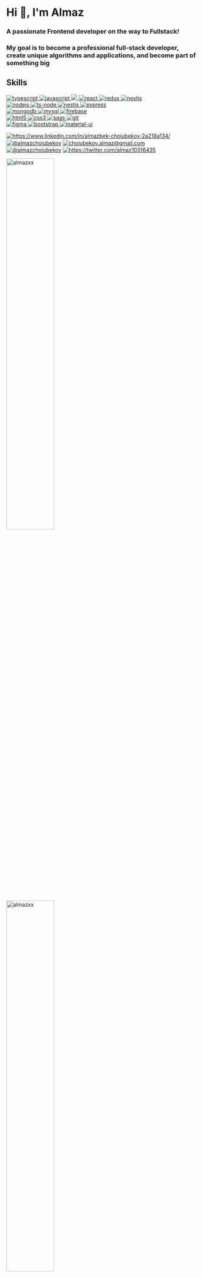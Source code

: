 <h1 align="left">Hi 👋, I'm Almaz</h1>
<h3 align="left">A passionate Frontend developer on the way to Fullstack!</h3>

<h3 align="left">
    My goal is to become a professional full-stack developer, create unique algorithms and applications, and become part of something big
</h3>
<h2 align="left">Skills</h3>
<p align="left"> 
<a href="https://www.typescriptlang.org/" target="_blank" rel="noreferrer"> <img src="https://img.shields.io/badge/TypeScript-007ACC?style=for-the-badge&logo=typescript&logoColor=white" alt="typescript" /> </a>
<a href="https://developer.mozilla.org/en-US/docs/Web/JavaScript" target="_blank" rel="noreferrer"> <img src="https://img.shields.io/badge/JavaScript-F7DF1E?style=for-the-badge&logo=JavaScript&logoColor=white" alt="javascript" /> </a> 
<a href="https://jquery.com/" target="_blank" rel="noreferrer"> <img src="https://img.shields.io/badge/jQuery-0769AD?style=for-the-badge&logo=jquery&logoColor=white" /> </a>
<a href="https://reactjs.org/" target="_blank" rel="noreferrer"> <img src="https://img.shields.io/badge/React-20232A?style=for-the-badge&logo=react&logoColor=61DAFB" alt="react" /> </a> 
<a href="https://redux.js.org" target="_blank" rel="noreferrer"> <img src="https://img.shields.io/badge/Redux-593D88?style=for-the-badge&logo=redux&logoColor=white" alt="redux" /> </a>
<a href="https://nextjs.org/" target="_blank" rel="noreferrer"> <img src="https://img.shields.io/badge/Next-black?style=for-the-badge&logo=next.js&logoColor=white" alt="nextjs" /> </a>
<br/>
<a href="https://nodejs.org" target="_blank" rel="noreferrer"> <img src="https://img.shields.io/badge/Node.js-43853D?style=for-the-badge&logo=node.js&logoColor=white" alt="nodejs" /> </a> 
<a href="https://www.npmjs.com/package/ts-node" target="_blank" rel="noreferrer"> <img src="https://img.shields.io/badge/ts--node-3178C6?style=for-the-badge&logo=ts-node&logoColor=white" alt="ts-node" /> </a>
<a href="https://nestjs.com/" target="_blank" rel="noreferrer"> <img src="https://img.shields.io/badge/nestjs-%23E0234E.svg?style=for-the-badge&logo=nestjs&logoColor=white" alt="nestjs"/> </a> 
<a href="https://expressjs.com" target="_blank" rel="noreferrer"> <img src="https://img.shields.io/badge/Express.js-404D59?style=for-the-badge" alt="express" /> </a>
<br/>
<a href="https://www.mongodb.com/" target="_blank" rel="noreferrer"> <img src="https://img.shields.io/badge/MongoDB-4EA94B?style=for-the-badge&logo=mongodb&logoColor=white" alt="mongodb" /> </a> 
<a href="https://www.mysql.com/" target="_blank" rel="noreferrer"> <img src="https://img.shields.io/badge/MySQL-00000F?style=for-the-badge&logo=mysql&logoColor=white" alt="mysql" /> </a> 
<a href="https://firebase.google.com/" target="_blank" rel="noreferrer"> <img src="https://img.shields.io/badge/Firebase-039BE5?style=for-the-badge&logo=Firebase&logoColor=white" alt="firebase" /> </a>
<br/>
<a href="https://www.w3.org/html/" target="_blank" rel="noreferrer"> <img src="https://img.shields.io/badge/HTML5-E34F26?style=for-the-badge&logo=html5&logoColor=white" alt="html5"/> </a>
<a href="https://www.w3schools.com/css/" target="_blank" rel="noreferrer"> <img src="https://img.shields.io/badge/CSS3-1572B6?style=for-the-badge&logo=css3&logoColor=white" alt="css3" /> </a>
<a href="https://sass-lang.com/" target="_blank" rel="noreferrer"> <img src="https://img.shields.io/badge/Sass-CC6699?style=for-the-badge&logo=sass&logoColor=white" alt="saas" /> </a>
<a href="https://git-scm.com/" target="_blank" rel="noreferrer"> <img src="https://img.shields.io/badge/GIT-E44C30?style=for-the-badge&logo=git&logoColor=white" alt="git" /> </a> 
<br/>
<a href="https://www.figma.com/" target="_blank" rel="noreferrer"> <img src="https://img.shields.io/badge/Figma-F24E1E?style=for-the-badge&logo=figma&logoColor=white" alt="figma" /> </a> 
<a href="https://getbootstrap.com" target="_blank" rel="noreferrer"> <img src="https://img.shields.io/badge/Bootstrap-563D7C?style=for-the-badge&logo=bootstrap&logoColor=white" alt="bootstrap" /> </a>
<a href="https://mui.com/" target="_blank" rel="noreferrer"> <img src="https://img.shields.io/badge/Material--UI-0081CB?style=for-the-badge&logo=material-ui&logoColor=white" alt="material-ui" /> </a>
</p>

<p align="left">
<a href="https://linkedin.com/in/https://www.linkedin.com/in/almazbek-choiubekov-2a218a134/" target="blank"><img align="center" src="https://img.shields.io/badge/LinkedIn-0077B5?style=for-the-badge&logo=linkedin&logoColor=white" alt="https://www.linkedin.com/in/almazbek-choiubekov-2a218a134/" /></a>
<a href="https://t.me/almaz924" target="blank"><img align="center" src="https://img.shields.io/badge/Telegram-2CA5E0?style=for-the-badge&logo=telegram&logoColor=white" alt="@almazchoiubekov" /></a>
<a href="mailto:choiubekov.almaz@gmail.com" target="blank"><img align="center" src="https://img.shields.io/badge/Gmail-D14836?style=for-the-badge&logo=gmail&logoColor=white" alt="choiubekov.almaz@gmail.com" /></a>
<a href="https://instagram.com/@almazchoiubekov" target="blank"><img align="center" src="https://img.shields.io/badge/Instagram-E4405F?style=for-the-badge&logo=instagram&logoColor=white" alt="@almazchoiubekov" /></a>
<a href="https://twitter.com/almaz10316435" target="blank"><img align="center" src="https://img.shields.io/badge/Twitter-1DA1F2?style=for-the-badge&logo=twitter&logoColor=white" alt="https://twitter.com/almaz10316435" /></a>
</p>

<p align="left">
<img height="50%" width="auto" src="https://github-readme-stats.vercel.app/api?username=almazxx&show_icons=true&&count_private=true&theme=darcula&hide_border=true&bg_color=00000000&hide=issues,contribs&locale=en" alt="almazxx" />

<img height="50%" width="auto" src="https://github-readme-stats.vercel.app/api/top-langs?username=almazxx&show_icons=true&count_private=true&theme=darcula&hide_border=true&bg_color=00000000&locale=en&layout=compact" alt="almazxx" />
</p>

<p align="left">
<img src="https://github-readme-streak-stats.herokuapp.com?user=almazxx&theme=darcula&hide_border=true&background=FFFFFF00"/>
</p>
